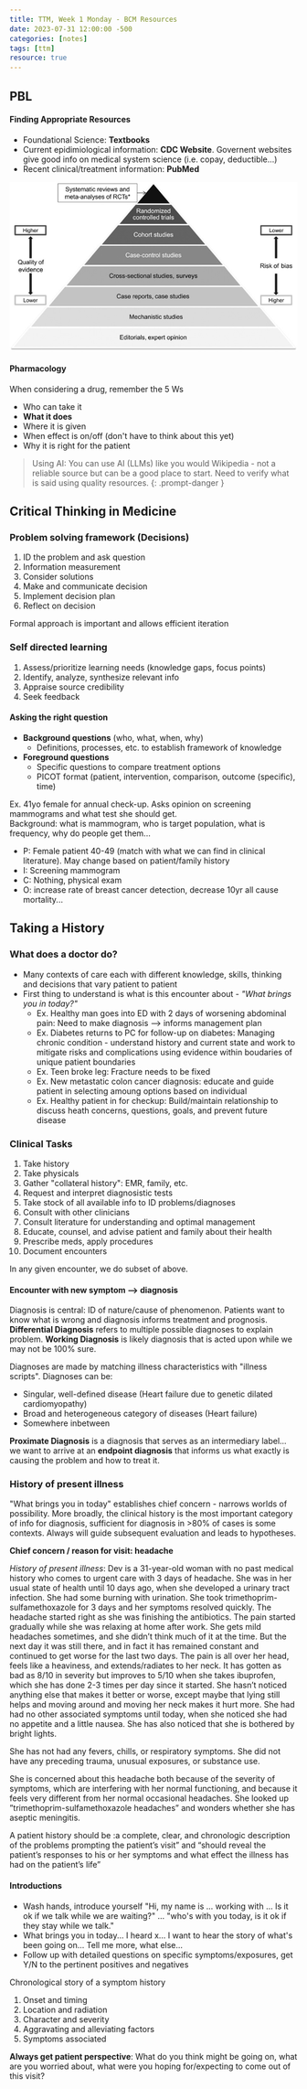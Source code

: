 ```yaml
---
title: TTM, Week 1 Monday - BCM Resources
date: 2023-07-31 12:00:00 -500
categories: [notes]
tags: [ttm]
resource: true
---
```


## PBL
#### Finding Appropriate Resources
 - Foundational Science: **Textbooks**
 - Current epidimiological information: **CDC Website**. 
 Governent websites give good info on medical system science (i.e. copay, deductible...)
 - Recent clinical/treatment information: **PubMed**

 ![Evidence Pyramid](/img/EvidencePyramid.png)

#### Pharmacology
When considering a drug, remember the 5 Ws
 - Who can take it
 - **What it does**
 - Where it is given
 - When effect is on/off (don't have to think about this yet)
 - Why it is right for the patient 

> Using AI: You can use AI (LLMs) like you would Wikipedia - not a reliable source but can be a good place to start. Need to verify what is said using quality resources.
{: .prompt-danger }


## Critical Thinking in Medicine

### Problem solving framework (Decisions)
1. ID the problem and ask question
2. Information measurement
3. Consider solutions
4. Make and communicate decision
5. Implement decision plan
6. Reflect on decision

Formal approach is important and allows efficient iteration

### Self directed learning
1. Assess/prioritize learning needs (knowledge gaps, focus points)
2. Identify, analyze, synthesize relevant info
3. Appraise source credibility
4. Seek feedback

#### Asking the right question
 - **Background questions** (who, what, when, why)
	 - Definitions, processes, etc. to establish framework of knowledge
 - **Foreground questions**
	 - Specific questions to compare treatment options
	 - PICOT format (patient, intervention, comparison, outcome (specific), time)
	 
Ex. 41yo female for annual check-up. Asks opinion on screening mammograms and what test she should get.<br> Background: what is mammogram, who is target population, what is frequency, why do people get them...

 - P: Female patient 40-49 (match with what we can find in clinical literature). May change based on patient/family history 
 - I: Screening mammogram
 - C: Nothing, physical exam
 - O: increase rate of breast cancer detection, decrease 10yr all cause mortality...


## Taking a History

### What does a doctor do?
 - Many contexts of care each with different knowledge, skills, thinking and decisions that vary patient to patient
 - First thing to understand is what is this encounter about - _"What brings you in today?"_
	- Ex. Healthy man goes into ED with 2 days of worsening abdominal pain: Need to make diagnosis --> informs management plan
	- Ex. Diabetes returns to PC for follow-up on diabetes: Managing chronic condition - understand history and current state and work to mitigate risks and complications using evidence within boudaries of unique patient boundaries
	- Ex. Teen broke leg: Fracture needs to be fixed
	- Ex. New metastatic colon cancer diagnosis: educate and guide patient in selecting amoung options based on individual
	- Ex. Healthy patient in for checkup: Build/maintain relationship to discuss heath concerns, questions, goals, and prevent future disease
    
### Clinical Tasks

1. Take history
2. Take physicals
3. Gather "collateral history": EMR, family, etc.
4. Request and interpret diagnosistic tests
5. Take stock of all available info to ID problems/diagnoses
6. Consult with other clinicians
7. Consult literature for understanding and optimal management
8. Educate, counsel, and advise patient and family about their health
9. Prescribe meds, apply procedures
10. Document encounters

In any given encounter, we do subset of above.

#### Encounter with new symptom --> diagnosis
Diagnosis is central: ID of nature/cause of phenomenon. Patients want to know what is wrong and diagnosis informs treatment and prognosis.  **Differential Diagnosis** refers to multiple possible diagnoses to explain problem. **Working Diagnosis** is likely diagnosis that is acted upon while we may not be 100% sure.

Diagnoses are made by matching illness characteristics with "illness scripts". Diagnoses can be:
 - Singular, well-defined disease (Heart failure due to genetic dilated cardiomyopathy)
 - Broad and heterogeneous category of diseases (Heart failure)
 - Somewhere inbetween
 
 **Proximate Diagnosis** is a diagnosis that serves as an intermediary label... we want to arrive at an **endpoint diagnosis** that informs us what exactly is causing the problem and how to treat it.
 
### History of present illness

 "What brings you in today" establishes chief concern - narrows worlds of possibility. More broadly, the clinical history is the most important category of info for diagnosis, sufficient for diagnosis in >80% of cases is some contexts. Always will guide subsequent evaluation and leads to hypotheses.
 
**Chief concern / reason for visit: headache**

_History of present illness_: Dev is a 31-year-old woman with no past medical history who comes to urgent care with 3 days of headache. 
She was in her usual state of health until 10 days ago, when she developed a urinary tract infection. She had some burning with urination. She took trimethoprim-sulfamethoxazole for 3 days and her symptoms resolved quickly. 
The headache started right as she was finishing the antibiotics. The pain started gradually while she was relaxing at home after work. She gets mild headaches sometimes, and she didn’t think much of it at the time. But the next day it was still there, and in fact it has remained constant and continued to get worse for the last two days. 
The pain is all over her head, feels like a heaviness, and extends/radiates to her neck. It has gotten as bad as 8/10 in severity but improves to 5/10 when she takes ibuprofen, which she has done 2-3 times per day since it started. She hasn’t noticed anything else that makes it better or worse, except maybe that lying still helps and moving around and moving her neck makes it hurt more. 
She had had no other associated symptoms until today, when she noticed she had no appetite and a little nausea. She has also noticed that she is bothered by bright lights.

She has not had any fevers, chills, or respiratory symptoms. She did not have any preceding trauma, unusual exposures, or substance use. 

She is concerned about this headache both because of the severity of symptoms, which are interfering with her normal functioning, and because it feels very different from her normal occasional headaches. She looked up ”trimethoprim-sulfamethoxazole headaches” and wonders whether she has aseptic meningitis. 

A patient history should be :a complete, clear, and chronologic description of the problems prompting the patient’s visit” and “should reveal the patient’s responses to his or her symptoms and what effect the illness has had on the patient’s life”

 
#### Introductions
  - Wash hands, introduce yourself "Hi, my name is ... working with ... Is it ok if we talk while we are waiting?" ... "who's with you today, is it ok if they stay while we talk."
  - What brings you in today... I heard x... I want to hear the story of what's been going on... Tell me more, what else...
  - Follow up with detailed questions on specific symptoms/exposures, get Y/N to the pertinent positives and negatives
  
  Chronological story of a symptom history
  1. Onset and timing
  2. Location and radiation
  3. Character and severity
  4. Aggravating and alleviating factors
  5. Symptoms associated
  
 **Always get patient perspective**: What do you think might be going on, what are you worried about, what were you hoping for/expecting to come out of this visit?